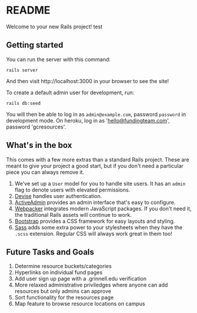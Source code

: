 # README #

Welcome to your new Rails project! test

## Getting started ##

You can run the server with this command:

```
rails server
```

And then visit http://localhost:3000 in your browser to see the site!

To create a default admin user for development, run:

```
rails db:seed
```

You will then be able to log in as `admin@example.com`, password `password` in development mode. On heroku, log in as 'hello@fundingteam.com', password 'gcresources'.

## What's in the box ##

This comes with a few more extras than a standard Rails project.
These are meant to give your project a good start, but if you don't need a particular piece you can always remove it.

1. We've set up a `User` model for you to handle site users.
   It has an `admin` flag to denote users with elevated permissions.
2. [Devise](http://devise.plataformatec.com.br/) handles user authentication.
3. [ActiveAdmin](https://activeadmin.info/) provides an admin interface that's easy to configure.
4. [Webpacker](https://github.com/rails/webpacker#readme) integrates modern JavaScript packages.
   If you don't need it, the traditional Rails assets will continue to work.
5. [Bootstrap](https://getbootstrap.com/) provides a CSS framework for easy layouts and styling.
6. [Sass](https://sass-lang.com/guide) adds some extra power to your stylesheets when they have the `.scss` extension. Regular CSS will always work great in them too!

## Future Tasks and Goals ##

1. Determine resource buckets/categories
2. Hyperlinks on individual fund pages
3. Add user sign up page with a .grinnell.edu verification
4. More relaxed administrative priviledges where anyone can add resources but only admins can approve
5. Sort functionality for the resources page
6. Map feature to browse resource locations on campus
